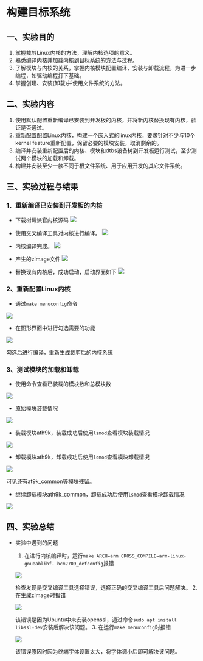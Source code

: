 # 构建目标系统

## 一、实验目的
1. 掌握裁剪Linux内核的方法，理解内核选项的意义。
2. 熟悉编译内核并加载内核到目标系统的方法与过程。
3. 了解模块与内核的关系，掌握内核模块配置编译、安装与卸载流程，为进一步编程，如驱动编程打下基础。
4. 掌握创建、安装(卸载)并使用文件系统的方法。

## 二、实验内容
1. 使用默认配置重新编译已安装到开发板的内核，并将新内核替换现有内核，验证是否通过。
2. 重新配置配置Linux内核，构建一个嵌入式的linux内核，要求针对不少与10个kernel feature重新配置，保留必要的模块安装，取消剩余的。
3. 编译并安装重新配置后的内核、模块和dtbs设备树到开发板运行测试，至少测试两个模块的加载和卸载。
4. 构建并安装至少一款不同于根文件系统、用于应用开发的其它文件系统。

## 三、实验过程与结果
### 1、重新编译已安装到开发板的内核
* 下载树莓派官内核源码
![](img/clone.jpg)

* 使用交叉编译工具对内核进行编译。
![](img/交叉编译.jpg)

* 内核编译完成。
![](img/内核编译完成.jpg)

* 产生的zImage文件
![](img/zImage.jpg)

* 替换现有内核后，成功启动，启动界面如下
![](img/启动界面.jpg)

### 2、重新配置Linux内核
* 通过`make menuconfig`命令

![](img/makememu.jpg)

* 在图形界面中进行勾选需要的功能

![](img/menuconfig界面.jpg)

勾选后进行编译，重新生成裁剪后的内核系统

### 3、测试模块的加载和卸载
* 使用命令查看已装载的模块数和总模块数

![](img/已加载模块和总模块数.jpg)

* 原始模块装载情况

![](img/加载前.jpg)

* 装载模块ath9k，装载成功后使用`lsmod`查看模块装载情况

![](img/加载ath9k.jpg)

* 卸载模块ath9k，卸载成功后使用`lsmod`查看模块卸载情况

![](img/卸载ath9k.jpg)

可见还有at9k_common等模块残留。
* 继续卸载模块ath9k_common，卸载成功后使用`lsmod`查看模块卸载情况

![](img/卸载at9k_common.jpg)

## 四、实验总结
* 实验中遇到的问题
    1. 在进行内核编译时，运行`make ARCH=arm CROSS_COMPILE=arm-linux-gnueablihf- bcm2709_defconfig`报错
    
    ![](img/error1.jpg)

    检查发现是交叉编译工具选择错误，选择正确的交叉编译工具后问题解决。
    2. 在生成zImage时报错
    
    ![](img/error2.jpg)

    该错误是因为Ubuntu中未安装openssl，通过命令`sudo apt install libssl-dev`安装后解决该问题。
    3. 在运行`make menuconfig`时报错
    
     ![](img/error.jpg)

     该错误原因时因为终端字体设置太大，将字体调小后即可解决该问题。


